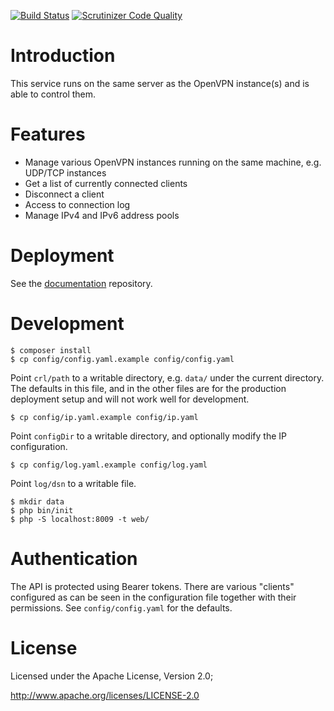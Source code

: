[![Build Status](https://travis-ci.org/eduvpn/vpn-server-api.svg?branch=master)](https://travis-ci.org/eduvpn/vpn-server-api)
[![Scrutinizer Code Quality](https://scrutinizer-ci.com/g/eduvpn/vpn-server-api/badges/quality-score.png?b=master)](https://scrutinizer-ci.com/g/eduvpn/vpn-server-api/?branch=master)

# Introduction

This service runs on the same server as the OpenVPN instance(s) and is able to
control them.

# Features

- Manage various OpenVPN instances running on the same machine, e.g. UDP/TCP 
  instances
- Get a list of currently connected clients
- Disconnect a client
- Access to connection log
- Manage IPv4 and IPv6 address pools

# Deployment

See the [documentation](https://github.com/eduvpn/documentation) repository.

# Development

    $ composer install
    $ cp config/config.yaml.example config/config.yaml

Point `crl/path` to a writable directory, e.g. `data/` under the current 
directory. The defaults in this file, and in the other files are for the 
production deployment setup and will not work well for development.

    $ cp config/ip.yaml.example config/ip.yaml

Point `configDir` to a writable directory, and optionally modify
the IP configuration.

    $ cp config/log.yaml.example config/log.yaml

Point `log/dsn` to a writable file.

    $ mkdir data
    $ php bin/init
    $ php -S localhost:8009 -t web/

# Authentication

The API is protected using Bearer tokens. There are various "clients" 
configured as can be seen in the configuration file together with their 
permissions. See `config/config.yaml` for the defaults.

# License
Licensed under the Apache License, Version 2.0;

   http://www.apache.org/licenses/LICENSE-2.0
